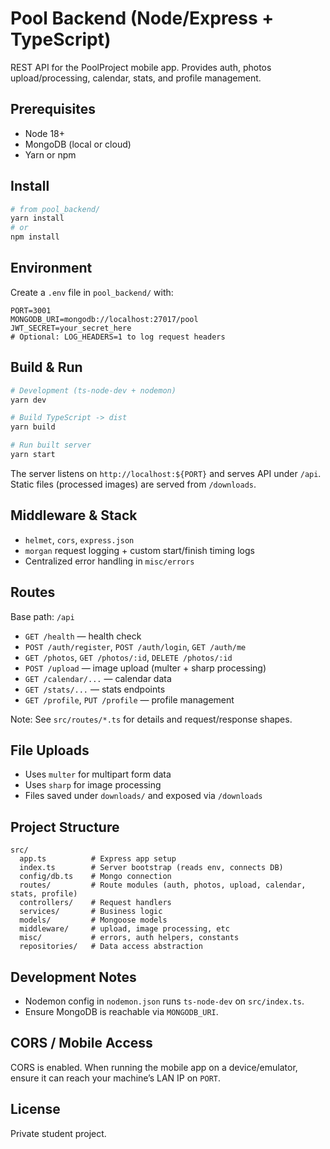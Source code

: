 # Pool Backend (Node/Express + TypeScript)

REST API for the PoolProject mobile app. Provides auth, photos upload/processing, calendar, stats, and profile management.

## Prerequisites
- Node 18+
- MongoDB (local or cloud)
- Yarn or npm

## Install
```bash
# from pool_backend/
yarn install
# or
npm install
```

## Environment
Create a `.env` file in `pool_backend/` with:
```
PORT=3001
MONGODB_URI=mongodb://localhost:27017/pool
JWT_SECRET=your_secret_here
# Optional: LOG_HEADERS=1 to log request headers
```

## Build & Run
```bash
# Development (ts-node-dev + nodemon)
yarn dev

# Build TypeScript -> dist
yarn build

# Run built server
yarn start
```
The server listens on `http://localhost:${PORT}` and serves API under `/api`.
Static files (processed images) are served from `/downloads`.

## Middleware & Stack
- `helmet`, `cors`, `express.json`
- `morgan` request logging + custom start/finish timing logs
- Centralized error handling in `misc/errors`

## Routes
Base path: `/api`
- `GET /health` — health check
- `POST /auth/register`, `POST /auth/login`, `GET /auth/me`
- `GET /photos`, `GET /photos/:id`, `DELETE /photos/:id`
- `POST /upload` — image upload (multer + sharp processing)
- `GET /calendar/...` — calendar data
- `GET /stats/...` — stats endpoints
- `GET /profile`, `PUT /profile` — profile management

Note: See `src/routes/*.ts` for details and request/response shapes.

## File Uploads
- Uses `multer` for multipart form data
- Uses `sharp` for image processing
- Files saved under `downloads/` and exposed via `/downloads`

## Project Structure
```
src/
  app.ts          # Express app setup
  index.ts        # Server bootstrap (reads env, connects DB)
  config/db.ts    # Mongo connection
  routes/         # Route modules (auth, photos, upload, calendar, stats, profile)
  controllers/    # Request handlers
  services/       # Business logic
  models/         # Mongoose models
  middleware/     # upload, image processing, etc
  misc/           # errors, auth helpers, constants
  repositories/   # Data access abstraction
```

## Development Notes
- Nodemon config in `nodemon.json` runs `ts-node-dev` on `src/index.ts`.
- Ensure MongoDB is reachable via `MONGODB_URI`.

## CORS / Mobile Access
CORS is enabled. When running the mobile app on a device/emulator, ensure it can reach your machine’s LAN IP on `PORT`.

## License
Private student project.
